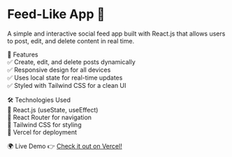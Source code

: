# Feed-Like App 📝  
A simple and interactive social feed app built with React.js that allows users to post, edit, and delete content in real time.  
  
🚀 Features  
✅ Create, edit, and delete posts dynamically  
✅ Responsive design for all devices  
✅ Uses local state for real-time updates  
✅ Styled with Tailwind CSS for a clean UI  
  
🛠️ Technologies Used  
🔹 React.js (useState, useEffect)  
🔹 React Router for navigation  
🔹 Tailwind CSS for styling  
🔹 Vercel for deployment  
  
🌍 Live Demo
👉 [Check it out on Vercel!](https://feed-like-app.vercel.app/)
